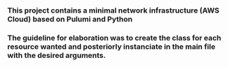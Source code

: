 
<h3>This project contains a minimal network infrastructure (AWS Cloud) based on Pulumi and Python <h3>
<p>
<h3>The guideline for elaboration was to create the class for each resource wanted and posteriorly instanciate in the main file with the desired arguments.<h3>
<p>
